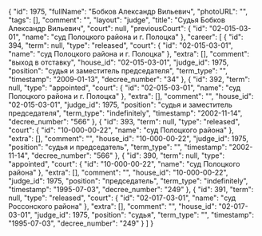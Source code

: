 {
    "id": 1975,
    "fullName": "Бобков Александр Вильевич",
    "photoURL": "",
    "tags": [],
    "comment": "",
    "layout": "judge",
    "title": "Судья Бобков Александр Вильевич",
    "court": null,
    "previousCourt": {
        "id": "02-015-03-01",
        "name": "суд Полоцкого района и г. Полоцка"
    },
    "career": [
        {
            "id": 394,
            "term": null,
            "type": "released",
            "court": {
                "id": "02-015-03-01",
                "name": "суд Полоцкого района и г. Полоцка"
            },
            "extra": [],
            "comment": "выход в отставку",
            "house_id": "02-015-03-01",
            "judge_id": 1975,
            "position": "судья и заместитель председателя",
            "term_type": "",
            "timestamp": "2009-01-13",
            "decree_number": "34"
        },
        {
            "id": 392,
            "term": null,
            "type": "appointed",
            "court": {
                "id": "02-015-03-01",
                "name": "суд Полоцкого района и г. Полоцка"
            },
            "extra": [],
            "comment": "",
            "house_id": "02-015-03-01",
            "judge_id": 1975,
            "position": "судья и заместитель председателя",
            "term_type": "indefinitely",
            "timestamp": "2002-11-14",
            "decree_number": "566"
        },
        {
            "id": 393,
            "term": null,
            "type": "released",
            "court": {
                "id": "10-000-00-22",
                "name": "суд Полоцкого района"
            },
            "extra": [],
            "comment": "",
            "house_id": "10-000-00-22",
            "judge_id": 1975,
            "position": "судья и председатель",
            "term_type": "",
            "timestamp": "2002-11-14",
            "decree_number": "566"
        },
        {
            "id": 390,
            "term": null,
            "type": "appointed",
            "court": {
                "id": "10-000-00-22",
                "name": "суд Полоцкого района"
            },
            "extra": [],
            "comment": "",
            "house_id": "10-000-00-22",
            "judge_id": 1975,
            "position": "председатель",
            "term_type": "indefinitely",
            "timestamp": "1995-07-03",
            "decree_number": "249"
        },
        {
            "id": 391,
            "term": null,
            "type": "released",
            "court": {
                "id": "02-017-03-01",
                "name": "суд Россонского района"
            },
            "extra": [],
            "comment": "",
            "house_id": "02-017-03-01",
            "judge_id": 1975,
            "position": "судья",
            "term_type": "",
            "timestamp": "1995-07-03",
            "decree_number": "249"
        }
    ]
}